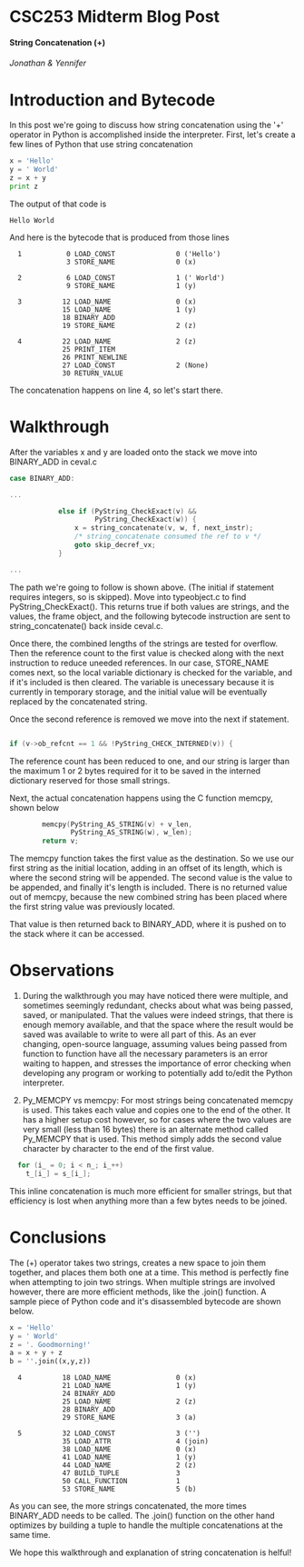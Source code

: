 CSC253 Midterm Blog Post
==========
#### String Concatenation (+)
###### Jonathan &amp; Yennifer


Introduction and Bytecode
=========================

In this post we're going to discuss how string concatenation using the '+' operator in Python is accomplished inside the interpreter. First, let's create a few lines of Python that use string concatenation 

```python
x = 'Hello'
y = ' World'
z = x + y
print z
```

The output of that code is 

```
Hello World
```

And here is the bytecode that is produced from those lines

```
  1           0 LOAD_CONST               0 ('Hello')
              3 STORE_NAME               0 (x)

  2           6 LOAD_CONST               1 (' World')
              9 STORE_NAME               1 (y)

  3          12 LOAD_NAME                0 (x)
             15 LOAD_NAME                1 (y)
             18 BINARY_ADD          
             19 STORE_NAME               2 (z)

  4          22 LOAD_NAME                2 (z)
             25 PRINT_ITEM          
             26 PRINT_NEWLINE       
             27 LOAD_CONST               2 (None)
             30 RETURN_VALUE  
```

The concatenation happens on line 4, so let's start there.

Walkthrough
===========

After the variables x and y are loaded onto the stack we move into BINARY_ADD in ceval.c

```c
case BINARY_ADD:

...

            else if (PyString_CheckExact(v) &&
                     PyString_CheckExact(w)) {
                x = string_concatenate(v, w, f, next_instr);
                /* string_concatenate consumed the ref to v */
                goto skip_decref_vx;
            }

...

```

The path we're going to follow is shown above. (The initial if statement requires integers, so is skipped). Move into typeobject.c to find PyString_CheckExact(). This returns true if both values are strings, and the values, the frame object, and the following bytecode instruction are sent to string_concatenate() back inside ceval.c.

Once there, the combined lengths of the strings are tested for overflow. Then the reference count to the first value is checked along with the next instruction to reduce uneeded references. In our case, STORE_NAME comes next, so the local variable dictionary is checked for the variable, and if it's included is then cleared. The variable is unecessary because it is currently in temporary storage, and the initial value will be eventually replaced by the concatenated string.

Once the second reference is removed we move into the next if statement.

```c

if (v->ob_refcnt == 1 && !PyString_CHECK_INTERNED(v)) {

```

The reference count has been reduced to one, and our string is larger than the maximum  1 or 2 bytes required for it to be saved in the interned dictionary reserved for those small strings.

Next, the actual concatenation happens using the C function memcpy, shown below

```c
        memcpy(PyString_AS_STRING(v) + v_len,
               PyString_AS_STRING(w), w_len);
        return v;
```

The memcpy function takes the first value as the destination. So we use our first string as the initial location, adding in an offset of its length, which is where the second string will be appended. The second value is the value to be appended, and finally it's length is included. There is no returned value out of memcpy, because the new combined string has been placed where the first string value was previously located.

That value is then returned back to BINARY_ADD, where it is pushed on to the stack where it can be accessed.

Observations
============

1. During the walkthrough you may have noticed there were multiple, and sometimes seemingly redundant, checks about what was being passed, saved, or manipulated. That the values were indeed strings, that there is enough memory available, and that the space where the result would be saved was available to write to were all part of this. As an ever changing, open-source language, assuming values being passed from function to function have all the necessary parameters is an error waiting to happen, and stresses the importance of error checking when developing any program or working to potentially add to/edit the Python interpreter.

2. Py_MEMCPY vs memcpy: For most strings being concatenated memcpy is used. This takes each value and copies one to the end of the other. It has a higher setup cost however, so for cases where the two values are very small (less than 16 bytes) there is an alternate method called Py_MEMCPY that is used. This method simply adds the second value character by character to the end of the first value.

```c
  for (i_ = 0; i < n_; i_++)
    t_[i_] = s_[i_];
```

This inline concatenation is much more efficient for smaller strings, but that efficiency is lost when anything more than a few bytes needs to be joined.

Conclusions
===========

The (+) operator takes two strings, creates a new space to join them together, and places them both one at a time. This method is perfectly fine when attempting to join two strings. When multiple strings are involved however, there are more efficient methods, like the .join() function. A sample piece of Python code and it's disassembled bytecode are shown below.

```python
x = 'Hello'
y = ' World'
z = '. Goodmorning!'
a = x + y + z
b = ''.join((x,y,z))
```

```
  4          18 LOAD_NAME                0 (x)
             21 LOAD_NAME                1 (y)
             24 BINARY_ADD          
             25 LOAD_NAME                2 (z)
             28 BINARY_ADD          
             29 STORE_NAME               3 (a)

  5          32 LOAD_CONST               3 ('')
             35 LOAD_ATTR                4 (join)
             38 LOAD_NAME                0 (x)
             41 LOAD_NAME                1 (y)
             44 LOAD_NAME                2 (z)
             47 BUILD_TUPLE              3
             50 CALL_FUNCTION            1
             53 STORE_NAME               5 (b)
```

As you can see, the more strings concatenated, the more times BINARY_ADD needs to be called. The .join() function on the other hand optimizes by building a tuple to handle the multiple concatenations at the same time.

We hope this walkthrough and explanation of string concatenation is helful!
